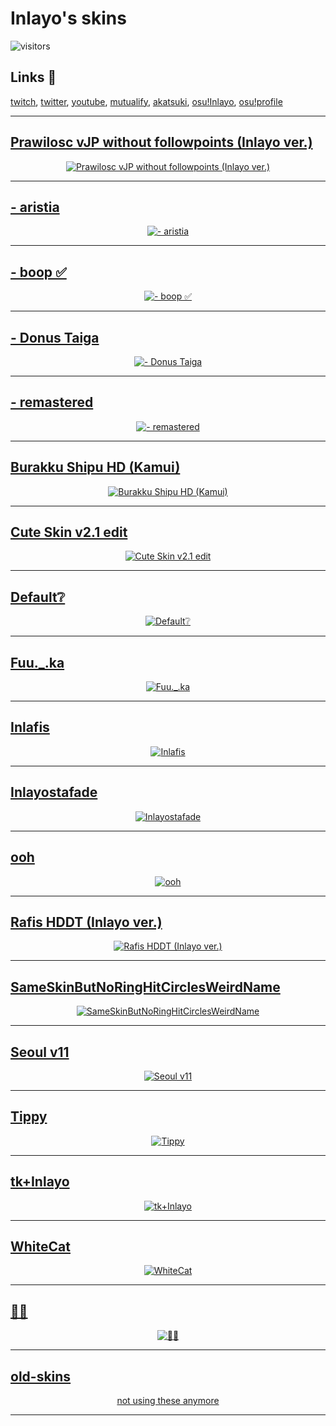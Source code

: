 # Inlayo's skins

![visitors](https://visitor-badge.laobi.icu/badge?page_id=Inlayo.Inlayo-skins)

<p>

## **Links 🥱**  
[twitch](https://twitch.tv/inlayo), 
[twitter](https://x.com/Inlayo_osu), 
[youtube](https://youtube.com/@Inlayo_osu), 
[mutualify](https://mutualify.stanr.info/users/27692994), 
[akatsuki](https://akatsuki.gg/u/118213), 
[osu!Inlayo](https://inlayo.com/u/3), 
[osu!profile](https://osu.ppy.sh/u/Inlayo)

</p>

---

## [Prawilosc vJP without followpoints (Inlayo ver.)](https://github.com/Inlayo/Inlayo-skins/raw/main/static/Prawilosc%20vJP%20without%20followpoints%20(Inlayo%20ver.).osk)

<p align="center">
  <a href="https://github.com/Inlayo/Inlayo-skins/raw/main/static/Prawilosc%20vJP%20without%20followpoints%20(Inlayo%20ver.).osk">
    <img src="https://github.com/Inlayo/Inlayo-skins/blob/main/static/Prawilosc%20vJP%20without%20followpoints%20(Inlayo%20ver.).jpg" alt="Prawilosc vJP without followpoints (Inlayo ver.)">
  </a>
</p>

---

## [- aristia](https://github.com/Inlayo/Inlayo-skins/raw/main/static/-%20aristia.osk)

<p align="center">
  <a href="https://github.com/Inlayo/Inlayo-skins/raw/main/static/-%20aristia.osk">
    <img src="https://github.com/Inlayo/Inlayo-skins/blob/main/static/-%20aristia.jpg" alt="- aristia">
  </a>
</p>

---

## [- boop ✅](https://github.com/Inlayo/Inlayo-skins/raw/main/static/-%20boop%20✅.osk)

<p align="center">
  <a href="https://github.com/Inlayo/Inlayo-skins/raw/main/static/-%20boop%20✅.osk">
    <img src="https://github.com/Inlayo/Inlayo-skins/blob/main/static/-%20boop%20✅.jpg" alt="- boop ✅">
  </a>
</p>

---

## [- Donus Taiga](https://github.com/Inlayo/Inlayo-skins/raw/main/static/-%20Donus%20Taiga.osk)

<p align="center">
  <a href="https://github.com/Inlayo/Inlayo-skins/raw/main/static/-%20Donus%20Taiga.osk">
    <img src="https://github.com/Inlayo/Inlayo-skins/blob/main/static/-%20Donus%20Taiga.jpg" alt="- Donus Taiga">
  </a>
</p>

---

## [- remastered](https://github.com/Inlayo/Inlayo-skins/raw/main/static/-%20remastered.osk)

<p align="center">
  <a href="https://github.com/Inlayo/Inlayo-skins/raw/main/static/-%20remastered.osk">
    <img src="https://github.com/Inlayo/Inlayo-skins/blob/main/static/-%20remastered.jpg" alt="- remastered">
  </a>
</p>

---

## [Burakku Shipu HD (Kamui)](https://github.com/Inlayo/Inlayo-skins/raw/main/static/Burakku%20Shipu%20HD%20(Kamui).osk)

<p align="center">
  <a href="https://github.com/Inlayo/Inlayo-skins/raw/main/static/Burakku%20Shipu%20HD%20(Kamui).osk">
    <img src="https://github.com/Inlayo/Inlayo-skins/blob/main/static/Burakku%20Shipu%20HD%20(Kamui).jpg" alt="Burakku Shipu HD (Kamui)">
  </a>
</p>

---

## [Cute Skin v2.1 edit](https://github.com/Inlayo/Inlayo-skins/raw/main/static/Cute%20Skin%20v2.1%20edit.osk)

<p align="center">
  <a href="https://github.com/Inlayo/Inlayo-skins/raw/main/static/Cute%20Skin%20v2.1%20edit.osk">
    <img src="https://github.com/Inlayo/Inlayo-skins/blob/main/static/Cute%20Skin%20v2.1%20edit.jpg" alt="Cute Skin v2.1 edit">
  </a>
</p>

---

## [Default❔](https://github.com/Inlayo/Inlayo-skins/raw/main/static/Default❔.osk)

<p align="center">
  <a href="https://github.com/Inlayo/Inlayo-skins/raw/main/static/Default❔.osk">
    <img src="https://github.com/Inlayo/Inlayo-skins/blob/main/static/Default❔.jpg" alt="Default❔">
  </a>
</p>

---

## [Fuu._.ka](https://github.com/Inlayo/Inlayo-skins/raw/main/static/Fuu._.ka.osk)

<p align="center">
  <a href="https://github.com/Inlayo/Inlayo-skins/raw/main/static/Fuu._.ka.osk">
    <img src="https://github.com/Inlayo/Inlayo-skins/blob/main/static/Fuu._.ka.jpg" alt="Fuu._.ka">
  </a>
</p>

---

## [Inlafis](https://github.com/Inlayo/Inlayo-skins/raw/main/static/Inlafis.osk)

<p align="center">
  <a href="https://github.com/Inlayo/Inlayo-skins/raw/main/static/Inlafis.osk">
    <img src="https://github.com/Inlayo/Inlayo-skins/blob/main/static/Inlafis.jpg" alt="Inlafis">
  </a>
</p>

---

## [Inlayostafade](https://github.com/Inlayo/Inlayo-skins/raw/main/static/Inlayostafade.osk)

<p align="center">
  <a href="https://github.com/Inlayo/Inlayo-skins/raw/main/static/Inlayostafade.osk">
    <img src="https://github.com/Inlayo/Inlayo-skins/blob/main/static/Inlayostafade.jpg" alt="Inlayostafade">
  </a>
</p>

---

## [ooh](https://github.com/Inlayo/Inlayo-skins/raw/main/static/ooh.osk)

<p align="center">
  <a href="https://github.com/Inlayo/Inlayo-skins/raw/main/static/ooh.osk">
    <img src="https://github.com/Inlayo/Inlayo-skins/blob/main/static/ooh.jpg" alt="ooh">
  </a>
</p>

---

## [Rafis HDDT (Inlayo ver.)](https://github.com/Inlayo/Inlayo-skins/raw/main/static/Rafis%20HDDT%20(Inlayo%20ver.).osk)

<p align="center">
  <a href="https://github.com/Inlayo/Inlayo-skins/raw/main/static/Rafis%20HDDT%20(Inlayo%20ver.).osk">
    <img src="https://github.com/Inlayo/Inlayo-skins/blob/main/static/Rafis%20HDDT%20(Inlayo%20ver.).jpg" alt="Rafis HDDT (Inlayo ver.)">
  </a>
</p>

---

## [SameSkinButNoRingHitCirclesWeirdName](https://github.com/Inlayo/Inlayo-skins/raw/main/static/SameSkinButNoRingHitCirclesWeirdName.osk)

<p align="center">
  <a href="https://github.com/Inlayo/Inlayo-skins/raw/main/static/SameSkinButNoRingHitCirclesWeirdName.osk">
    <img src="https://github.com/Inlayo/Inlayo-skins/blob/main/static/SameSkinButNoRingHitCirclesWeirdName.jpg" alt="SameSkinButNoRingHitCirclesWeirdName">
  </a>
</p>

---

## [Seoul v11](https://github.com/Inlayo/Inlayo-skins/raw/main/static/Seoul%20v11.osk)

<p align="center">
  <a href="https://github.com/Inlayo/Inlayo-skins/raw/main/static/Seoul%20v11.osk">
    <img src="https://github.com/Inlayo/Inlayo-skins/blob/main/static/Seoul%20v11.jpg" alt="Seoul v11">
  </a>
</p>

---

## [Tippy](https://github.com/Inlayo/Inlayo-skins/raw/main/static/Tippy.osk)

<p align="center">
  <a href="https://github.com/Inlayo/Inlayo-skins/raw/main/static/Tippy.osk">
    <img src="https://github.com/Inlayo/Inlayo-skins/blob/main/static/Tippy.jpg" alt="Tippy">
  </a>
</p>

---

## [tk+Inlayo](https://github.com/Inlayo/Inlayo-skins/raw/main/static/tk+Inlayo.osk)

<p align="center">
  <a href="https://github.com/Inlayo/Inlayo-skins/raw/main/static/tk+Inlayo.osk">
    <img src="https://github.com/Inlayo/Inlayo-skins/blob/main/static/tk+Inlayo.jpg" alt="tk+Inlayo">
  </a>
</p>

---

## [WhiteCat](https://github.com/Inlayo/Inlayo-skins/raw/main/static/WhiteCat.osk)

<p align="center">
  <a href="https://github.com/Inlayo/Inlayo-skins/raw/main/static/WhiteCat.osk">
    <img src="https://github.com/Inlayo/Inlayo-skins/blob/main/static/WhiteCat.jpg" alt="WhiteCat">
  </a>
</p>

---

## [👨‍🌾](https://github.com/Inlayo/Inlayo-skins/raw/main/static/👨‍🌾.osk)

<p align="center">
  <a href="https://github.com/Inlayo/Inlayo-skins/raw/main/static/👨‍🌾.osk">
    <img src="https://github.com/Inlayo/Inlayo-skins/blob/main/static/👨‍🌾.jpg" alt="👨‍🌾">
  </a>
</p>

---

## [old-skins](https://github.com/Inlayo/old-skins/tree/main/Skins)

<p align="center">
  <a href="https://github.com/Inlayo/old-skins/tree/main/Skins">
    not using these anymore
  </a>
</p>

---
